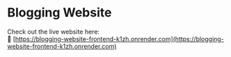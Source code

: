 # Blogging Website

Check out the live website here:  
🔗 [https://blogging-website-frontend-k1zh.onrender.com](https://blogging-website-frontend-k1zh.onrender.com)
